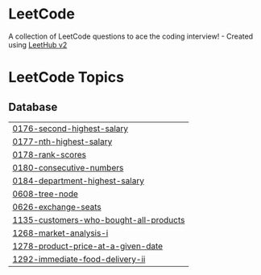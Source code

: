 # LeetCode
A collection of LeetCode questions to ace the coding interview! - Created using [LeetHub v2](https://github.com/arunbhardwaj/LeetHub-2.0)

<!---LeetCode Topics Start-->
# LeetCode Topics
## Database
|  |
| ------- |
| [0176-second-highest-salary](https://github.com/mathplanet/LeetCode/tree/master/0176-second-highest-salary) |
| [0177-nth-highest-salary](https://github.com/mathplanet/LeetCode/tree/master/0177-nth-highest-salary) |
| [0178-rank-scores](https://github.com/mathplanet/LeetCode/tree/master/0178-rank-scores) |
| [0180-consecutive-numbers](https://github.com/mathplanet/LeetCode/tree/master/0180-consecutive-numbers) |
| [0184-department-highest-salary](https://github.com/mathplanet/LeetCode/tree/master/0184-department-highest-salary) |
| [0608-tree-node](https://github.com/mathplanet/LeetCode/tree/master/0608-tree-node) |
| [0626-exchange-seats](https://github.com/mathplanet/LeetCode/tree/master/0626-exchange-seats) |
| [1135-customers-who-bought-all-products](https://github.com/mathplanet/LeetCode/tree/master/1135-customers-who-bought-all-products) |
| [1268-market-analysis-i](https://github.com/mathplanet/LeetCode/tree/master/1268-market-analysis-i) |
| [1278-product-price-at-a-given-date](https://github.com/mathplanet/LeetCode/tree/master/1278-product-price-at-a-given-date) |
| [1292-immediate-food-delivery-ii](https://github.com/mathplanet/LeetCode/tree/master/1292-immediate-food-delivery-ii) |
<!---LeetCode Topics End-->